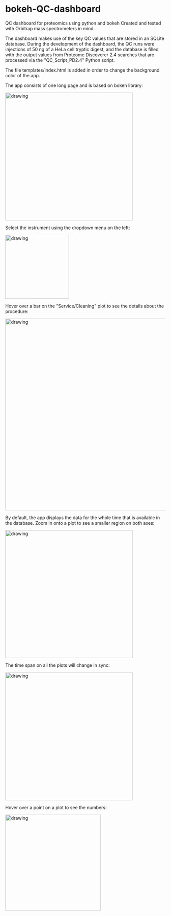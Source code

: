 # bokeh-QC-dashboard
QC dashboard for proteomics using python and bokeh Created and tested with Orbitrap mass spectrometers in mind.

The dashboard makes use of the key QC values that are stored in an SQLite database. During the development of the dashboard, the QC runs were injections of 50 ng of a HeLa cell tryptic digest, and the database is filled with the output values from Proteome Discoverer 2.4 searches that are processed via the "QC_Script_PD2.4" Python script.

The file templates/index.html is added in order to change the background color of the app.

The app consists of one long page and is based on bokeh library:

<img src="https://github.com/dev-ev/bokehQCDashboard/blob/main/screenshots/bokehQC_screenshot_1.PNG" alt="drawing" width="400"/>

Select the instrument using the dropdown menu on the left:

<img src="https://github.com/dev-ev/bokehQCDashboard/blob/main/screenshots/bokehQC_screenshot_2.PNG" alt="drawing" width="200"/>


Hover over a bar on the "Service/Cleaning" plot to see the details about the procedure:

<img src="https://github.com/dev-ev/bokehQCDashboard/blob/main/screenshots/bokehQC_screenshot_3.PNG" alt="drawing" width="600"/>

By default, the app displays the data for the whole time that is available in the database. Zoom in onto a plot to see a smaller region on both axes:

<img src="https://github.com/dev-ev/bokehQCDashboard/blob/main/screenshots/bokehQC_screenshot_4.PNG" alt="drawing" width="400"/>

The time span on all the plots will change in sync:

<img src="https://github.com/dev-ev/bokehQCDashboard/blob/main/screenshots/bokehQC_screenshot_5.PNG" alt="drawing" width="400"/>

Hover over a point on a plot to see the numbers:

<img src="https://github.com/dev-ev/bokehQCDashboard/blob/main/screenshots/bokehQC_screenshot_6.PNG" alt="drawing" width="300"/>


